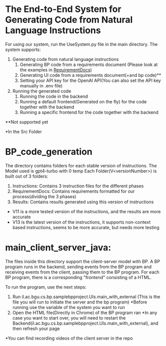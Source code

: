 # The End-to-End System for Generating Code from Natural Language Instructions

 For using our system, run the UseSystem.py file in the main directory. 
 The system supports:
1. Generating code from natural language instructions
   1. Generating BP code from a requirements document (Please look at the examples in [RequirementDocs](#bp_code_generation/RequirementsDocs))
   2. Generating UI code from a requirements document(+and bp code)**
   3. Setting your API key for the OpenAI API(You can also set the API key manually in .env file)
2. Running the generated code
   1. Running the code in the backend
   2. Running a default frontend(Generated on the fly) for the code together with the backend
   3. Running a specific frontend for the code together with the backend
        
**Not supported yet    



*In the Src Folder

# BP_code_generation
The directory contains folders for each stable version of instructions.
The Model used is gpt4-turbo with 0 temp
Each Folder(V\<versionNumber\>) is built out of 3 folders:
1. Instructions: Contains 3 instruction files for the different phases
2. RequirementDocs: Contains requirements formatted for our process(dividing the 3 phases)
3. Results: Contains results generated using this version of instructions

* V11 is a more tested version of the instructions, and the results are more accurate
* V13 is the latest version of the instructions, it supports non-context based instructions, seems to be more accurate, but needs more testing


# main_client_server_java:
The files inside this directory support the client-server model with BP. A BP program runs in the backend, sending events from the BP program and receiving events from the client, passing them to the BP program.
For each BP program, there is a corresponding "frontend" consisting of a HTML. 

To run the program, use the next steps:
1. Run il.ac.bgu.cs.bp.samplebpproject.UIs.main_with_external (This is the file you will run to initiate the server and the bp program)
        *Before running use the variable of the system you want to run
2. Open the HTML file(Directly in Chrome) of the BP program ran
*In any case you want to start over, you will need to restart the Backend(il.ac.bgu.cs.bp.samplebpproject.UIs.main_with_external), and then refresh your page

*You can find recording videos of the client server in the repo

    



    


